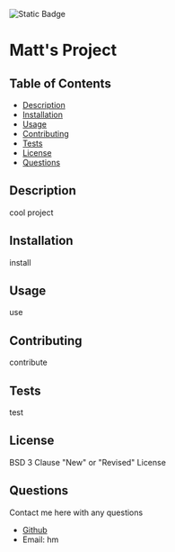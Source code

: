 ![Static Badge](https://img.shields.io/badge/LICENSE-BSD_3_Clause_"New"_or_"Revised"_License-purple)

  # Matt's Project

  ## Table of Contents

  - [Description](#description)
  - [Installation](#installation)
  - [Usage](#usage)
  - [Contributing](#contributing)
  - [Tests](#tests)
  - [License](#license)
  - [Questions](#questions)

  ## Description

  cool project

  ## Installation

  install

  ## Usage

  use

  ## Contributing

  contribute

  ## Tests

  test

  ## License 

  BSD 3 Clause "New" or "Revised" License

  ## Questions
  
  Contact me here with any questions
  - [Github](https://github.com/hm)
  - Email: hm
